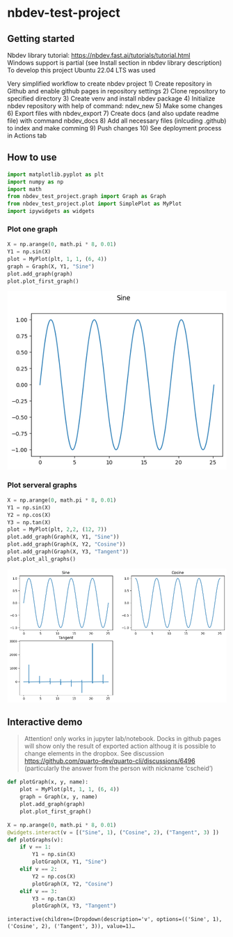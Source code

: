 # nbdev-test-project

<!-- WARNING: THIS FILE WAS AUTOGENERATED! DO NOT EDIT! -->

## Getting started

Nbdev library tutorial: https://nbdev.fast.ai/tutorials/tutorial.html
<br> Windows support is partial (see Install section in nbdev library
description) <br> To develop this project Ubuntu 22.04 LTS was used <br>

Very simplified workflow to create nbdev project 1) Create repository in
Github and enable github pages in repository settings 2) Clone
repository to specified directory 3) Create venv and install nbdev
package 4) Initialize nbdev repository with help of command: ndev_new 5)
Make some changes 6) Export files with nbdev_export 7) Create docs (and
also update readme file) with command nbdev_docs 8) Add all necessary
files (inlcuding .github) to index and make comming 9) Push changes 10)
See deployment process in Actions tab

## How to use

``` python
import matplotlib.pyplot as plt
import numpy as np
import math
from nbdev_test_project.graph import Graph as Graph
from nbdev_test_project.plot import SimplePlot as MyPlot
import ipywidgets as widgets
```

### Plot one graph

``` python
X = np.arange(0, math.pi * 8, 0.01)
Y1 = np.sin(X)
plot = MyPlot(plt, 1, 1, (6, 4))
graph = Graph(X, Y1, "Sine")
plot.add_graph(graph)
plot.plot_first_graph()
```

![](index_files/figure-commonmark/cell-3-output-1.png)

### Plot serveral graphs

``` python
X = np.arange(0, math.pi * 8, 0.01)
Y1 = np.sin(X)
Y2 = np.cos(X)
Y3 = np.tan(X)
plot = MyPlot(plt, 2,2, (12, 7))
plot.add_graph(Graph(X, Y1, "Sine"))
plot.add_graph(Graph(X, Y2, "Cosine"))
plot.add_graph(Graph(X, Y3, "Tangent"))
plot.plot_all_graphs()
```

![](index_files/figure-commonmark/cell-4-output-1.png)

## Interactive demo

> Attention! only works in jupyter lab/notebook. Docks in github pages
> will show only the result of exported action althoug it is possible to
> change elements in the dropbox. See discussion
> https://github.com/quarto-dev/quarto-cli/discussions/6496
> (particularly the answer from the person with nickname ‘cscheid’)

``` python
def plotGraph(x, y, name):
    plot = MyPlot(plt, 1, 1, (6, 4))
    graph = Graph(x, y, name)
    plot.add_graph(graph)
    plot.plot_first_graph()
```

``` python
X = np.arange(0, math.pi * 8, 0.01)
@widgets.interact(v = [("Sine", 1), ("Cosine", 2), ("Tangent", 3) ])
def plotGraphs(v):
    if v == 1:
        Y1 = np.sin(X)
        plotGraph(X, Y1, "Sine")
    elif v == 2:
        Y2 = np.cos(X)
        plotGraph(X, Y2, "Cosine")
    elif v == 3:
        Y3 = np.tan(X)
        plotGraph(X, Y3, "Tangent")
```

    interactive(children=(Dropdown(description='v', options=(('Sine', 1), ('Cosine', 2), ('Tangent', 3)), value=1)…
